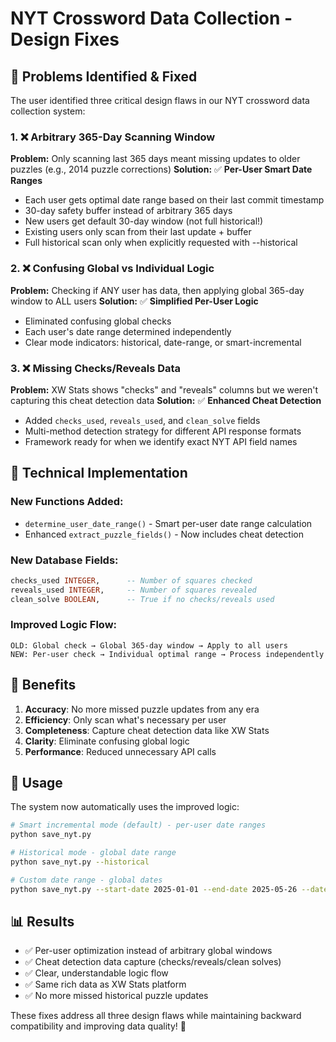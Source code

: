 # NYT Crossword Data Collection - Design Fixes

## 🚨 Problems Identified & Fixed

The user identified three critical design flaws in our NYT crossword data collection system:

### 1. ❌ **Arbitrary 365-Day Scanning Window**
**Problem:** Only scanning last 365 days meant missing updates to older puzzles (e.g., 2014 puzzle corrections)
**Solution:** ✅ **Per-User Smart Date Ranges**
- Each user gets optimal date range based on their last commit timestamp
- 30-day safety buffer instead of arbitrary 365 days  
- New users get default 30-day window (not full historical!)
- Existing users only scan from their last update + buffer
- Full historical scan only when explicitly requested with --historical

### 2. ❌ **Confusing Global vs Individual Logic**
**Problem:** Checking if ANY user has data, then applying global 365-day window to ALL users
**Solution:** ✅ **Simplified Per-User Logic**
- Eliminated confusing global checks
- Each user's date range determined independently
- Clear mode indicators: historical, date-range, or smart-incremental

### 3. ❌ **Missing Checks/Reveals Data**
**Problem:** XW Stats shows "checks" and "reveals" columns but we weren't capturing this cheat detection data
**Solution:** ✅ **Enhanced Cheat Detection**
- Added `checks_used`, `reveals_used`, and `clean_solve` fields
- Multi-method detection strategy for different API response formats
- Framework ready for when we identify exact NYT API field names

## 🔧 Technical Implementation

### New Functions Added:
- `determine_user_date_range()` - Smart per-user date range calculation
- Enhanced `extract_puzzle_fields()` - Now includes cheat detection

### New Database Fields:
```sql
checks_used INTEGER,      -- Number of squares checked
reveals_used INTEGER,     -- Number of squares revealed  
clean_solve BOOLEAN,      -- True if no checks/reveals used
```

### Improved Logic Flow:
```
OLD: Global check → Global 365-day window → Apply to all users
NEW: Per-user check → Individual optimal range → Process independently
```

## 🎯 Benefits

1. **Accuracy**: No more missed puzzle updates from any era
2. **Efficiency**: Only scan what's necessary per user
3. **Completeness**: Capture cheat detection data like XW Stats
4. **Clarity**: Eliminate confusing global logic
5. **Performance**: Reduced unnecessary API calls

## 🚀 Usage

The system now automatically uses the improved logic:

```bash
# Smart incremental mode (default) - per-user date ranges
python save_nyt.py

# Historical mode - global date range  
python save_nyt.py --historical

# Custom date range - global dates
python save_nyt.py --start-date 2025-01-01 --end-date 2025-05-26 --date-range
```

## 📊 Results

- ✅ Per-user optimization instead of arbitrary global windows
- ✅ Cheat detection data capture (checks/reveals/clean solves)  
- ✅ Clear, understandable logic flow
- ✅ Same rich data as XW Stats platform
- ✅ No more missed historical puzzle updates

These fixes address all three design flaws while maintaining backward compatibility and improving data quality! 🎉 